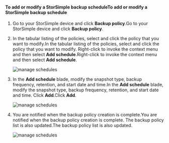 
<!--author=alkohli last changed: 01/02/17-->

#### <a name="to-add-or-modify-a-storsimple-backup-schedule"></a><span data-ttu-id="eaeaa-101">To add or modify a StorSimple backup schedule</span><span class="sxs-lookup"><span data-stu-id="eaeaa-101">To add or modify a StorSimple backup schedule</span></span>

1. <span data-ttu-id="eaeaa-102">Go to your StorSimple device and click **Backup policy**.</span><span class="sxs-lookup"><span data-stu-id="eaeaa-102">Go to your StorSimple device and click **Backup policy**.</span></span>

2. <span data-ttu-id="eaeaa-103">In the tabular listing of the policies, select and click the policy that you want to modify.</span><span class="sxs-lookup"><span data-stu-id="eaeaa-103">In the tabular listing of the policies, select and click the policy that you want to modify.</span></span> <span data-ttu-id="eaeaa-104">Right-click to invoke the context menu and then select **Add schedule**.</span><span class="sxs-lookup"><span data-stu-id="eaeaa-104">Right-click to invoke the context menu and then select **Add schedule**.</span></span>

    ![manage schedules](./media/storsimple-8000-add-modify-backup-schedule-u2/addschedule1.png)

3. <span data-ttu-id="eaeaa-106">In the **Add schedule** blade, modify the snapshot type, backup frequency, retention, and start date and time.</span><span class="sxs-lookup"><span data-stu-id="eaeaa-106">In the **Add schedule** blade, modify the snapshot type, backup frequency, retention, and start date and time.</span></span> <span data-ttu-id="eaeaa-107">Click **Add**.</span><span class="sxs-lookup"><span data-stu-id="eaeaa-107">Click **Add**.</span></span>

    ![manage schedules](./media/storsimple-8000-add-modify-backup-schedule-u2/addschedule5.png)

4. <span data-ttu-id="eaeaa-109">You are notified when the backup policy creation is complete.</span><span class="sxs-lookup"><span data-stu-id="eaeaa-109">You are notified when the backup policy creation is complete.</span></span> <span data-ttu-id="eaeaa-110">The backup policy list is also updated.</span><span class="sxs-lookup"><span data-stu-id="eaeaa-110">The backup policy list is also updated.</span></span>

    ![manage schedules](./media/storsimple-8000-add-modify-backup-schedule-u2/addschedule4.png)

